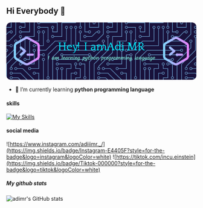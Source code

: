 ## Hi Everybody 👋 
![alt text](image.png)

<!--
**raflyadi1125/raflyadi1125** is a ✨ _special_ ✨ repository because its `README.md` (this file) appears on your GitHub profile.

Here are some ideas to get you started:

- 🔭 I’m currently working on ...
- 🌱 I’m currently learning ...
- 👯 I’m looking to collaborate on ...
- 🤔 I’m looking for help with ...
- 💬 Ask me about ...
- 📫 How to reach me: ...
- 😄 Pronouns: ...
- ⚡ Fun fact: ...
-->

- 🌱 I’m currently learning **python programming language**

#### skills

[![My Skills](https://skillicons.dev/icons?i=html,py,cpp,js&perline=2)](https://skillicons.dev)

#### social media

![https://www.instagram.com/adiiimr._/](https://img.shields.io/badge/Instagram-E4405F?style=for-the-badge&logo=instagram&logoColor=white) ![https://tiktok.com/incu.einstein](https://img.shields.io/badge/Tiktok-000000?style=for-the-badge&logo=tiktok&logoColor=white)


##### My github stats

![adimr's GitHub stats](https://github-readme-stats.vercel.app/api?username=raflyadi1125&show_icons=true&theme=radical)